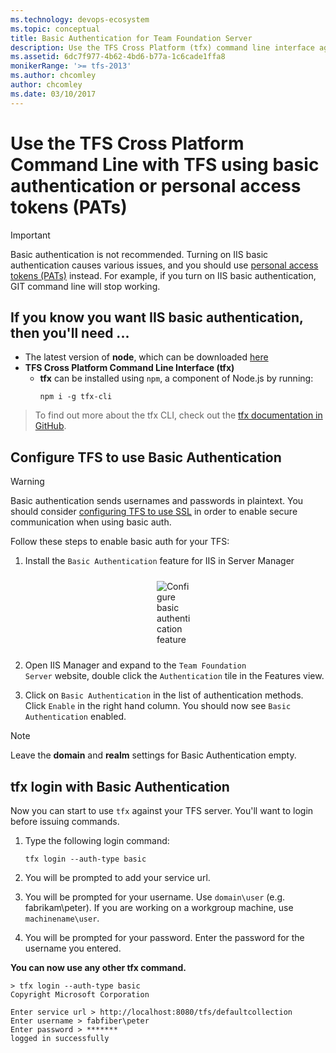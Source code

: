 ```yaml
---
ms.technology: devops-ecosystem
ms.topic: conceptual
title: Basic Authentication for Team Foundation Server
description: Use the TFS Cross Platform (tfx) command line interface against TFS using basic authentication.
ms.assetid: 6dc7f977-4b62-4bd6-b77a-1c6cade1ffa8
monikerRange: '>= tfs-2013'
ms.author: chcomley
author: chcomley
ms.date: 03/10/2017
---
```


# Use the TFS Cross Platform Command Line with TFS using basic authentication or personal access tokens (PATs)

> [!IMPORTANT]
> Basic authentication is not recommended. Turning on IIS basic authentication causes various issues, and you should
> use [personal access tokens (PATs)](../../../organizations/accounts/use-personal-access-tokens-to-authenticate.md) instead. For example, if you turn on IIS basic authentication, GIT command line will stop working.

## If you know you want IIS basic authentication, then you'll need ...

* The latest version of **node**, which can be downloaded [here](https://nodejs.org/en/download/)
* **TFS Cross Platform Command Line Interface (tfx)**
  * **tfx** can be installed using `npm`, a component of Node.js by running:
    ```no-highlight
    npm i -g tfx-cli
    ```

> To find out more about the tfx CLI, check out the [tfx documentation in GitHub](https://github.com/Microsoft/tfs-cli).

## Configure TFS to use Basic Authentication

> [!WARNING]
> Basic authentication sends usernames and passwords in plaintext. You should consider [configuring TFS to use SSL](/azure/devops/server/admin/setup-secure-sockets-layer) in order to enable secure communication when using basic auth.

Follow these steps to enable basic auth for your TFS:

1.  Install the `Basic Authentication` feature for IIS in Server Manager
    <div style="vertical-align:middle;display:block;width:60;margin-left:auto;margin-right:auto">
    <img alt="Configure basic authentication feature" src="./media/configureBasicAuthFeature.png" style="display:block;padding-bottom:10px;padding-top:10px;margin-left:auto;margin-right:auto">
    </div>
2.  Open IIS Manager and expand to the <code>Team Foundation Server</code> website, double click the <code>Authentication</code> tile in the Features view.

3.  Click on `Basic Authentication` in the list of authentication methods. Click `Enable` in the right hand column. You should now see `Basic Authentication` enabled.

> [!NOTE]
> Leave the **domain** and **realm** settings for Basic Authentication empty.

## tfx login with Basic Authentication

Now you can start to use `tfx` against your TFS server. You'll want to login before issuing commands.

1.  Type the following login command:

    ```no-highlight
    tfx login --auth-type basic
    ```

2.  You will be prompted to add your service url.
3.  You will be prompted for your username. Use `domain\user` (e.g. fabrikam\peter). If you are working on a workgroup machine, use `machinename\user`.
4.  You will be prompted for your password. Enter the password for the username you entered.

**You can now use any other tfx command.**

```no-highlight
> tfx login --auth-type basic
Copyright Microsoft Corporation

Enter service url > http://localhost:8080/tfs/defaultcollection
Enter username > fabfiber\peter
Enter password > *******
logged in successfully
```
